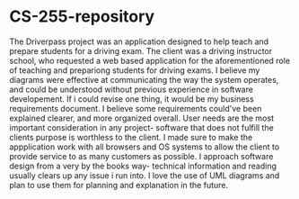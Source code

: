 # CS-255-repository
The Driverpass project was an application designed to help teach and prepare students for a driving exam. The client was a driving instructor school, who requested a web based application for the aforementioned role of teaching and prepariong students for driving exams. I believe my diagrams were effective at communicating the way the system operates, and could be understood without previous experience in software developement. If i could revise one thing, it would be my business requirements document. I believe some requirements could've been explained clearer, and more organized overall. User needs are the most important consideration in any project- software that does not fulfill the clients purpose is worthless to the client. I made sure to make the appplication work with all browsers and OS systems to allow the client to provide service to as many customers as possible. I approach software design from a very by the books way- technical information and reading usually clears up any issue i run into. I love the use of UML diagrams and plan to use them for planning and explanation in the future.
